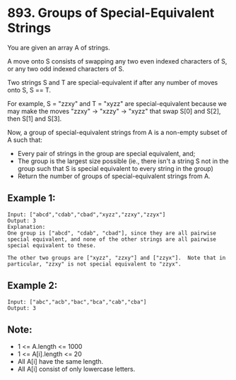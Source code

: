 # 893. Groups of Special-Equivalent Strings

You are given an array A of strings.

A move onto S consists of swapping any two even indexed characters of S, or any two odd indexed characters of S.

Two strings S and T are special-equivalent if after any number of moves onto S, S == T.

For example, S = "zzxy" and T = "xyzz" are special-equivalent because we may make the moves "zzxy" -> "xzzy" -> "xyzz" that swap S[0] and S[2], then S[1] and S[3].

Now, a group of special-equivalent strings from A is a non-empty subset of A such that:

* Every pair of strings in the group are special equivalent, and;
* The group is the largest size possible (ie., there isn't a string S not in the group such that S is special equivalent to every string in the group)
* Return the number of groups of special-equivalent strings from A.

## Example 1:

```
Input: ["abcd","cdab","cbad","xyzz","zzxy","zzyx"]
Output: 3
Explanation: 
One group is ["abcd", "cdab", "cbad"], since they are all pairwise special equivalent, and none of the other strings are all pairwise special equivalent to these.

The other two groups are ["xyzz", "zzxy"] and ["zzyx"].  Note that in particular, "zzxy" is not special equivalent to "zzyx".
```

## Example 2:

```
Input: ["abc","acb","bac","bca","cab","cba"]
Output: 3
```

## Note:

* 1 <= A.length <= 1000
* 1 <= A[i].length <= 20
* All A[i] have the same length.
* All A[i] consist of only lowercase letters.
